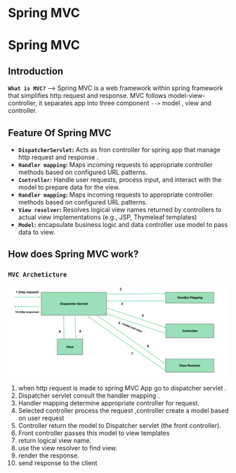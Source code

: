 # Spring MVC


# Spring MVC 

## Introduction
**`What is MVC?`** --> Spring MVC is a web framework within spring framework that simplifies http request and response.
MVC follows model-view-controller, it separates app into three component `-->` model , view and controller.

## Feature Of Spring MVC
- **`DispatcherServlet`:** Acts as fron controller for spring app that manage http request and response .
- **`Handler mapping`:**  Maps incoming requests to appropriate controller methods based on configured URL patterns.
- **`Controller`:** Handle user requests, process input, and interact with the model to prepare data for the view.
- **`Handler mapping`:** Maps incoming requests to appropriate controller methods based on configured URL patterns.
- **`View resolver`:** Resolves logical view names returned by controllers to actual view implementations (e.g., JSP, Thymeleaf templates)
- **`Model`:** encapsulate business logic and data controller use model to pass data to view.

## How does Spring MVC work? 
### `MVC Archeticture`
![archeticture](img/Arch.png)
1. when http request is made to spring MVC App  go to dispatcher servlet .
2. Dispatcher servlet consult the handler mapping .
3. Handler mapping determine appropriate controller for request.
4. Selected controller process the request ,controller create a model based on user request 
5. Controller return the model to Dispatcher servlet (the front controller).
6. Front controller passes this model to view templates 
7. return logical view name.   
8. use the view resolver to find view.
9. render the response.
10. send response to the client
